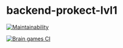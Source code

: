 
# backend-prokect-lvl1

[![Maintainability](https://api.codeclimate.com/v1/badges/ee38fecaa690ca34444e/maintainability)](https://codeclimate.com/github/sotruy/backend-project-lvl1/maintainability)

[![Brain games CI](https://github.com/sotruy/backend-project-lvl1/workflows/brain-games%20CI/badge.svg)](https://github.com/sotruy/backend-project-lvl1/actions)